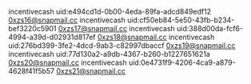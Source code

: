 incentivecash uid:e494cd1d-0b00-4eda-89fa-adcd849edf12          0xzs16@snapmail.cc
incentivecash uid:cf50eb84-5e50-43fb-b234-bef3220c5901          0xzs17@snapmail.cc
incentivecash uid:388d00da-fcf6-4994-a39d-d02931d817ef          0xzs18@snapmail.cc
incentivecash uid:276bd399-3fe2-4dcd-9ab3-c82997dbaccf          0xzs19@snapmail.cc
incentivecash uid:77d130a2-a9db-4367-b260-b1227651621a          0xzs20@snapmail.cc
incentivecash uid:0e4731f9-4206-4ca9-a879-4628f41f5b57          0xzs21@snapmail.cc
